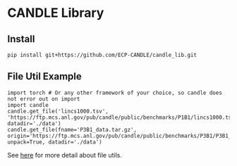 # CANDLE Library

## Install

```
pip install git+https://github.com/ECP-CANDLE/candle_lib.git
```

## File Util Example

```
import torch # Or any other framework of your choice, so candle does not error out on import
import candle
candle.get_file('lincs1000.tsv', 'https://ftp.mcs.anl.gov/pub/candle/public/benchmarks/P1B1/lincs1000.tsv', datadir='./data')
candle.get_file(fname='P3B1_data.tar.gz', origin='https://ftp.mcs.anl.gov/pub/candle/public/benchmarks/P3B1/P3B1_data.tar.gz', unpack=True, datadir='./data')
```

See [here](https://ecp-candle.github.io/Candle/candle_lib/file_utils.html) for more detail about file utils.
